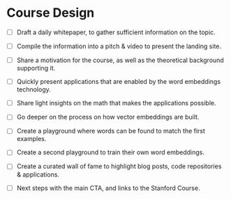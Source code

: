 # Course Design

- [ ] Draft a daily whitepaper, to gather sufficient information on the topic.
- [ ] Compile the information into a pitch & video to present the landing site.
- [ ] Share a motivation for the course, as well as the theoretical background supporting it.

- [ ] Quickly present applications that are enabled by the word embeddings technology.
- [ ] Share light insights on the math that makes the applications possible.
- [ ] Go deeper on the process on how vector embeddings are built.

- [ ] Create a playground where words can be found to match the first examples.
- [ ] Create a second playground to train their own word embeddings.
- [ ] Create a curated wall of fame to highlight blog posts, code repositories & applications.
- [ ] Next steps with the main CTA, and links to the Stanford Course.
